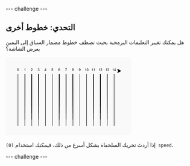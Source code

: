\--- challenge \---

## التحدي: خطوط أخرى

هل يمكنك تغيير التعليمات البرمجية بحيث تصطف خطوط مضمار السباق إلى اليمين بعرض الشاشة؟

![لقطة الشاشة](images/race-challenge1.png)

إذا أردتَ تحريك السلحفاة بشكل أسرع من ذلك، فيمكنك استخدام `‏(0) speed`.

\--- challenge \---